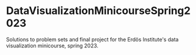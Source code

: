 # DataVisualizationMinicourseSpring2023
Solutions to problem sets and final project for the Erdös Institute's data visualization minicourse, spring 2023.

